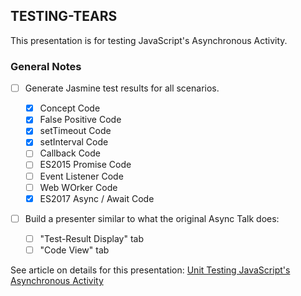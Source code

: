 ## TESTING-TEARS

This presentation is for testing JavaScript's Asynchronous Activity.

### General Notes

- [ ] Generate Jasmine test results for all scenarios.

    - [x] Concept Code
    - [x] False Positive Code
    - [x] setTimeout Code
    - [x] setInterval Code
    - [ ] Callback Code
    - [ ] ES2015 Promise Code
    - [ ] Event Listener Code
    - [ ] Web WOrker Code
    - [x] ES2017 Async / Await Code

- [ ] Build a presenter similar to what the original Async Talk does:

    - [ ] "Test-Result Display" tab
    - [ ] "Code View" tab

See article on details for this presentation: [Unit Testing JavaScript's Asynchronous Activity](https://dev.to/rfornal/unit-testing-asynchronous-javascript-3foj-temp-slug-4303763?preview=b89d5dfc5daa71e2fe04051b1416b4561c2008dc168e6b75a48e2f28397fd2b6166f25b02cab48e1b85d75745342c2cd9958ea8efb4c500c857c7997)
